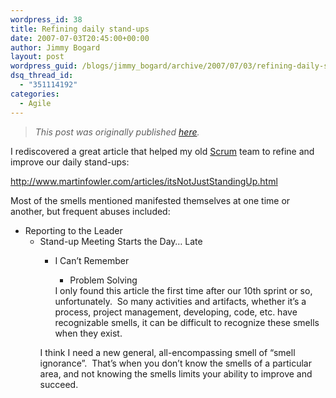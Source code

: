 ```yaml
---
wordpress_id: 38
title: Refining daily stand-ups
date: 2007-07-03T20:45:00+00:00
author: Jimmy Bogard
layout: post
wordpress_guid: /blogs/jimmy_bogard/archive/2007/07/03/refining-daily-stand-ups.aspx
dsq_thread_id:
  - "351114192"
categories:
  - Agile
---
```

> _This post was originally published [here](http://grabbagoft.blogspot.com/2007/07/refining-daily-stand-ups.html)._

I rediscovered a great article that helped&nbsp;my old&nbsp;[Scrum](http://www.controlchaos.com/)&nbsp;team to refine and improve our daily stand-ups:

<http://www.martinfowler.com/articles/itsNotJustStandingUp.html>

Most of the smells mentioned&nbsp;manifested themselves&nbsp;at&nbsp;one time or another, but&nbsp;frequent abuses included:

  * Reporting to the Leader 
      * Stand-up Meeting Starts the Day&#8230; Late 
          * I Can&#8217;t Remember 
              * Problem Solving</ul> 
            I only found this article the first time after our 10th sprint or so, unfortunately.&nbsp; So many activities and artifacts, whether it&#8217;s a process, project management, developing, code, etc. have recognizable smells, it can be difficult to recognize these smells when they exist.
            
            I think I need a new general, all-encompassing&nbsp;smell of &#8220;smell ignorance&#8221;.&nbsp; That&#8217;s when you don&#8217;t know the smells of a particular area, and not knowing the smells limits your ability to improve and succeed.
